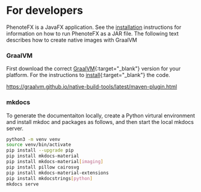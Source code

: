 # For developers

PhenoteFX is a JavaFX application.  See the [installation](installation.md) instructions for information on how to run
PhenoteFX as a JAR file. The following text describes how to create native images with GraalVM


### GraalVM

First download the correct [GraalVM](https://www.graalvm.org/){:target="_blank"} version for your platform. For the 
instructions to [install](https://www.graalvm.org/latest/docs/getting-started/){:target="_blank"} the code.

https://graalvm.github.io/native-build-tools/latest/maven-plugin.html




### mkdocs

To generate the documentaiton locally, create a Python virtural environment and install mkdoc and packages as follows, and
then start the local mkdocs server.


```bash
python3 -m venv venv
source venv/bin/activate
pip install --upgrade pip
pip install mkdocs-material
pip install mkdocs-material[imaging]
pip install pillow cairosvg
pip install mkdocs-material-extensions
pip install mkdocstrings[python]
mkdocs serve
```